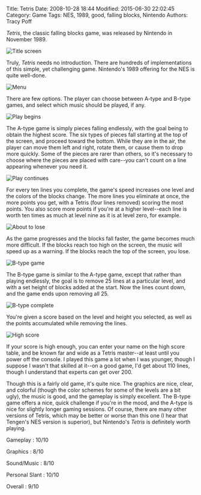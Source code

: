 Title: Tetris
Date: 2008-10-28 18:44
Modified: 2015-06-30 22:02:45
Category: Game
Tags: NES, 1989, good, falling blocks, Nintendo
Authors: Tracy Poff

*Tetris*, the classic falling blocks game, was released by Nintendo in November 1989.

![Title screen]({filename}images/tetris_001.png)

Truly, *Tetris* needs no introduction. There are hundreds of implementations of this simple, yet challenging game. Nintendo's 1989 offering for the NES is quite well-done.

![Menu]({filename}images/tetris_002.png)

There are few options. The player can choose between A-type and B-type games, and select which music should be played, if any.

![Play begins]({filename}images/tetris_004.png)

The A-type game is simply pieces falling endlessly, with the goal being to obtain the highest score. The six types of pieces fall starting at the top of the screen, and proceed toward the bottom. While they are in the air, the player can move them left and right, rotate them, or cause them to drop more quickly. Some of the pieces are rarer than others, so it's necessary to choose where the pieces are placed with care--you can't count on a line appearing whenever you need it.

![Play continues]({filename}images/tetris_005.png)

For every ten lines you complete, the game's speed increases one level and the colors of the blocks change. The more lines you eliminate at once, the more points you get, with a Tetris (four lines removed) scoring the most points. You also score more points if you're at a higher level--each line is worth ten times as much at level nine as it is at level zero, for example.

![About to lose]({filename}images/tetris_008.png)

As the game progresses and the blocks fall faster, the game becomes much more difficult. If the blocks reach too high on the screen, the music will speed up as a warning. If the blocks reach the top of the screen, you lose.

![B-type game]({filename}images/tetris_003.png)

The B-type game is similar to the A-type game, except that rather than playing endlessly, the goal is to remove 25 lines at a particular level, and with a set height of blocks added at the start. Now the lines count down, and the game ends upon removing all 25.

![B-type complete]({filename}images/tetris_007.png)

You're given a score based on the level and height you selected, as well as the points accumulated while removing the lines.

![High score]({filename}images/tetris_009.png)

If your score is high enough, you can enter your name on the high score table, and be known far and wide as a Tetris master--at least until you power off the console. I played this game a lot when I was younger, though I suppose I wasn't that skilled at it--on a good game, I'd get about 110 lines, though I understand that experts can get over 200.

Though this is a fairly old game, it's quite nice. The graphics are nice, clear, and colorful (though the color schemes for some of the levels are a bit ugly), the music is good, and the gameplay is simply excellent. The B-type game offers a nice, quick challenge if you're in the mood, and the A-type is nice for slightly longer gaming sessions. Of course, there are many other versions of Tetris, which may be better or worse than this one (I hear that Tengen's NES version is superior), but Nintendo's *Tetris* is definitely worth playing.

Gameplay
:   10/10

Graphics
:   8/10

Sound/Music
:   8/10

Personal Slant
:   10/10

Overall
:   9/10
